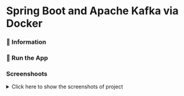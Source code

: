# Spring Boot and Apache Kafka via Docker

### 📖 Information

### 🔨 Run the App

### Screenshoots

<details>
<summary>Click here to show the screenshots of project</summary>
<table style="border: 0px;">
  <tr>
     <td align="center"> Figure 1 </td>
     <td align="center"> Figure 2 </td>
     <td align="center"> Figure 3 </td>
  </tr>
  <tr>
    <td><img width="800" height="600" src =""></td>
    <td><img width="800" height="600" src =""></td>
    <td><img width="800" height="600" src =""></td>
  </tr>
  <tr>
     <td align="center"> Figure 4 </td>
     <td align="center"> Figure 5 </td>
     <td align="center"> Figure 6 </td>
  </tr>
  <tr>
    <td><img width="800" height="600" src =""></td>
    <td><img width="800" height="600" src =""></td>
    <td><img width="800" height="600" src ="/"></td>
  </tr>
  <tr>
     <td align="center"> Figure 7 </td>
     <td align="center"> Figure 8 </td>
     <td align="center"> Figure 9 </td>
  </tr>
  <tr>
    <td><img width="800" height="600" src =""></td>
    <td><img width="800" height="600" src =""></td>
    <td><img width="800" height="600" src =""></td>
  </tr>
</table>
</details>